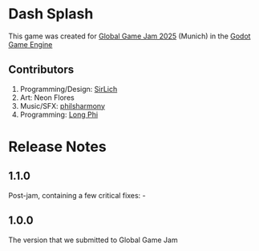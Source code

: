 # Dash Splash

This game was created for [Global Game Jam 2025](https://globalgamejam.org/) (Munich) in the [Godot Game Engine](https://godotengine.org/)

## Contributors

1. Programming/Design: [SirLich](https://sirlich.dev/)
2. Art: Neon Flores
3. Music/SFX: [philsharmony](https://github.com/RenTenTen) 
4. Programming: [Long Phi](https://github.com/MUCPhamPhiL)

# Release Notes

## 1.1.0

Post-jam, containing a few critical fixes:
	-  
	
## 1.0.0

The version that we submitted to Global Game Jam
